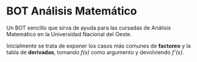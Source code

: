 # BOT Análisis Matemático

Un BOT sencillo que sirva de ayuda para las cursadas de Análisis Matemático en la Universidad Nacional del Oeste. 

Inicialmente se trata de exponer los casos más comunes de **factoreo** y la tabla de **derivadas**, tomando *f(x)* como argumento y devolviendo *f'(x)*.